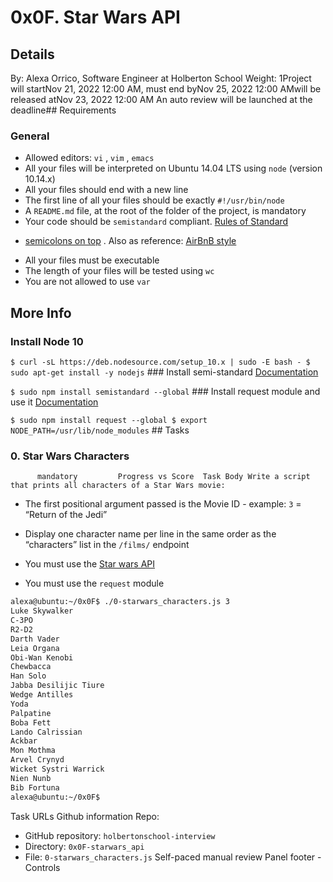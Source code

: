 # 0x0F. Star Wars API
## Details
 By: Alexa Orrico, Software Engineer at Holberton School Weight: 1Project will startNov 21, 2022 12:00 AM, must end byNov 25, 2022 12:00 AMwill be released atNov 23, 2022 12:00 AM An auto review will be launched at the deadline## Requirements
### General
* Allowed editors:  ` vi ` ,  ` vim ` ,  ` emacs ` 
* All your files will be interpreted on Ubuntu 14.04 LTS using  ` node `  (version 10.14.x)
* All your files should end with a new line
* The first line of all your files should be exactly  ` #!/usr/bin/node ` 
* A  ` README.md `  file, at the root of the folder of the project, is mandatory
* Your code should be  ` semistandard `  compliant. [Rules of Standard](https://intranet.hbtn.io/rltoken/7fwr0AM1Ph_2YpibFmY3wA) 
 + [semicolons on top](https://intranet.hbtn.io/rltoken/s5n5IBBMZqfuk62xeimYrg) 
. Also as reference: [AirBnB style](https://intranet.hbtn.io/rltoken/nTwC1UjurAXd9SajmXhb2w) 

* All your files must be executable
* The length of your files will be tested using  ` wc ` 
* You are not allowed to use  ` var ` 
## More Info
### Install Node 10
 ` $ curl -sL https://deb.nodesource.com/setup_10.x | sudo -E bash -
$ sudo apt-get install -y nodejs
 ` ### Install semi-standard
[Documentation](https://intranet.hbtn.io/rltoken/s5n5IBBMZqfuk62xeimYrg) 

 ` $ sudo npm install semistandard --global
 ` ### Install request module and use it
[Documentation](https://intranet.hbtn.io/rltoken/-XDycLgGLJXzwsj9cZGFUw) 

 ` $ sudo npm install request --global
$ export NODE_PATH=/usr/lib/node_modules
 ` ## Tasks
### 0. Star Wars Characters
          mandatory         Progress vs Score  Task Body Write a script that prints all characters of a Star Wars movie:
* The first positional argument passed is the Movie ID - example:  ` 3 `  = “Return of the Jedi” 
* Display one character name per line in the same order as the “characters” list in the  ` /films/ `  endpoint
* You must use the [Star wars API](https://intranet.hbtn.io/rltoken/aiMsg1QkH-FuPn7gyo9O6A) 

* You must use the  ` request `  module
```bash
alexa@ubuntu:~/0x0F$ ./0-starwars_characters.js 3
Luke Skywalker
C-3PO
R2-D2
Darth Vader
Leia Organa
Obi-Wan Kenobi
Chewbacca
Han Solo
Jabba Desilijic Tiure
Wedge Antilles
Yoda
Palpatine
Boba Fett
Lando Calrissian
Ackbar
Mon Mothma
Arvel Crynyd
Wicket Systri Warrick
Nien Nunb
Bib Fortuna
alexa@ubuntu:~/0x0F$ 

```
 Task URLs  Github information Repo:
* GitHub repository:  ` holbertonschool-interview ` 
* Directory:  ` 0x0F-starwars_api ` 
* File:  ` 0-starwars_characters.js ` 
 Self-paced manual review  Panel footer - Controls 
